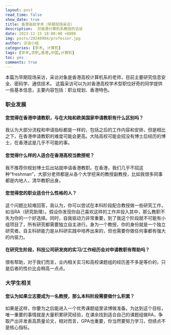 ```yaml
---
layout: post
read_time: false
show_date: true
title: 香港高校学术（早期现场采访）
description:  对香港计算机系教授的访谈
date: 2023-12-15 18:00:00 +0800
img: posts/20240904/professor.jpg
author: 访谈小组
categories: [学术, 计算机]
tags: [学术,求职,香港,中国,计算机]
toc: yes
comments: true
---
```


本篇为早期现场采访，采访对象是香港高校计算机系的老师，目前主要研究信息安全、密码学、通信技术。
这篇采访可以为对香港高校学术型职位好奇的同学提供一些基本信息，主要内容包括：职业规划、香港特色。

### 职业发展

#### 您觉得在香港申请教职，与在大陆和欧美国家申请教职有什么区别吗？
我认为大部分流程和申请指标都是一样的，包括之后的工作内容和安排，但是相比之下，在香港申请教职的难度可能会更高。大陆高校可能会招没有博士后经历的博士，在香港这是几乎不可能的事。

#### 您觉得什么样的人适合在香港高校当教授呢？
我不推荐你规划博士后出站就申请香港教职。在香港，我们几乎不招这种“freshman”，大部分老师都是从各个大学挖来的教授副教授，比如我很多同事都是内地人，清华教职出身。

#### 您觉得您的职业适合什么性格的人？
这个问题比较难回答，我认为，你可以尝试在本科阶段配合教授做一些研究工作，如当RA（研究助理）。假设你发现你自己喜欢这样的工作并投入其中，那么教职不失为你的一个好选择。同时，自我驱动力非常重要，到了我这个阶段就不可能有小组项目了，所有研究都需要独立自主进行。身为一个教授，你的身份就是一个独立研究者。自主科研能力是从科研实践中培养出来的，但也需要你做任何事都有强大的内驱力。

#### 在研究生阶段，科技公司研发岗的实习/工作经历会对申请教职有帮助吗？
很有帮助，对于我们而言，业内相关实习和高校课题组的经历差不多是等价的，只是后者的性价比会稍高一点点。

### 大学生相关

#### 您认为如果立志要成为一名教授，那么本科阶段需要做什么积累？
如果是这样，你要为之后能进入一个优秀课题组里读博做准备。为达到这个目标，唯一重要的事情就是大量积累研究经验，在课余找到适合自己的课题组做RA，争取产出并发表高质量论文，相对而言，GPA也重要，你当然要努力学习，但绩点不是核心指标。
